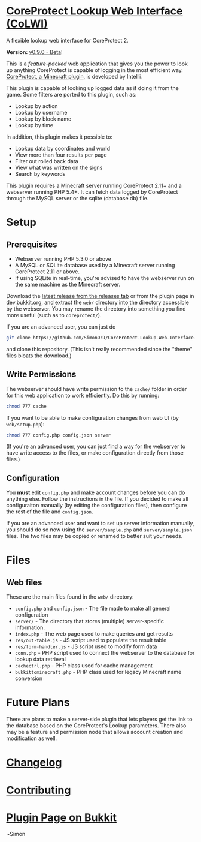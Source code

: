 [CoreProtect Lookup Web Interface (CoLWI)](https://github.com/SimonOrJ/CoreProtect-Lookup-Web-Interface)
========================================================================================================
A flexible lookup web interface for CoreProtect 2.

**Version:** [v0.9.0 - Beta](https://github.com/SimonOrJ/CoreProtect-Lookup-Web-Interface/releases/latest)!

This is a _feature-packed_ web application that gives you the power to look up anything CoreProtect is capable of logging in the most efficient way.  [CoreProtect, a Minecraft plugin,](http://dev.bukkit.org/bukkit-plugins/coreprotect/) is developed by Intellii.

This plugin is capable of looking up logged data as if doing it from the game. Some filters are ported to this plugin, such as:

* Lookup by action
* Lookup by username
* Lookup by block name
* Lookup by time

In addition, this plugin makes it possible to:

* Lookup data by coordinates and world
* View more than four results per page
* Filter out rolled back data
* View what was written on the signs
* Search by keywords

This plugin requires a Minecraft server running CoreProtect 2.11+ and a webserver running PHP 5.4+.  It can fetch data logged by CoreProtect through the MySQL server or the sqlite (database.db) file.

# Setup

## Prerequisites

- Webserver running PHP 5.3.0 or above
- A MySQL or SQLite database used by a Minecraft server running CoreProtect 2.11 or above.
 - If using SQLite in real-time, you're advised to have the webserver run on the same machine as the Minecraft server.

Download the [latest release from the releases tab](https://github.com/SimonOrJ/CoreProtect-Lookup-Web-Interface/releases/latest) or from the plugin page in dev.bukkit.org, and extract the `web/` directory into the directory accessible by the webserver.  You may rename the directory into something you find more useful (such as to `coreprotect/`).

If you are an advanced user, you can just do
```sh
git clone https://github.com/SimonOrJ/CoreProtect-Lookup-Web-Interface.git
```
and clone this repository.  (This isn't really recommended since the "theme" files bloats the download.)

## Write Permissions

The webserver should have write permission to the `cache/` folder in order for this web application to work efficiently.  Do this by running:
```sh
chmod 777 cache
```

If you want to be able to make configuration changes from web UI (by `web/setup.php`):
```sh
chmod 777 config.php config.json server
```

(If you're an advanced user, you can just find a way for the webserver to have write access to the files, or make configuration directly from those files.)

## Configuration

You **must** edit `config.php` and make account changes before you can do anything else.  Follow the instructions in the file.  If you decided to make all configuraiton manually (by editing the configuration files), then configure the rest of the file and `config.json`.

If you are an advanced user and want to set up server information manually, you should do so now using the `server/sample.php` and `server/sample.json` files.  The two files may be copied or renamed to better suit your needs.

# Files

## Web files
These are the main files found in the `web/` directory:

- `config.php` and `config.json` - The file made to make all general configuration
- `server/` - The directory that stores (multiple) server-specific information.
- `index.php` - The web page used to make queries and get results
 - `res/out-table.js` - JS script used to populate the result table
 - `res/form-handler.js` - JS script used to modify form data
- `conn.php` - PHP script used to connect the webserver to the database for lookup data retrieval
 - `cachectrl.php` - PHP class used for cache management
 - `bukkittominecraft.php` - PHP class used for legacy Minecraft name conversion

# Future Plans

There are plans to make a server-side plugin that lets players get the link to the database based on the CoreProtect's Lookup parameters.  There also may be a feature and permission node that allows account creation and modification as well.

# [Changelog](changelog.md)

# [Contributing](CONTRIBUTING.md)

# [Plugin Page on Bukkit](http://dev.bukkit.org/bukkit-plugins/coreprotect-lwi/)

~Simon
